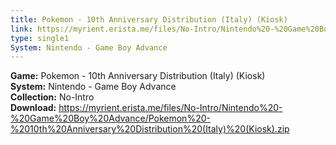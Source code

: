 ```yaml
---
title: Pokemon - 10th Anniversary Distribution (Italy) (Kiosk)
link: https://myrient.erista.me/files/No-Intro/Nintendo%20-%20Game%20Boy%20Advance/Pokemon%20-%2010th%20Anniversary%20Distribution%20(Italy)%20(Kiosk).zip
type: single1
System: Nintendo - Game Boy Advance
---
```

<b>Game:</b> Pokemon - 10th Anniversary Distribution (Italy) (Kiosk)<br>
<b>System:</b> Nintendo - Game Boy Advance<br>
<b>Collection:</b> No-Intro<br>
<b>Download:</b> https://myrient.erista.me/files/No-Intro/Nintendo%20-%20Game%20Boy%20Advance/Pokemon%20-%2010th%20Anniversary%20Distribution%20(Italy)%20(Kiosk).zip